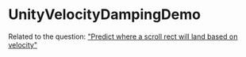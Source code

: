 # UnityVelocityDampingDemo
Related to the question: ["Predict where a scroll rect will land based on velocity"](https://answers.unity.com/questions/1434639/predict-where-scrollrect-will-land-based-on-veloci.html?childToView=1461305#comment-1461305)
